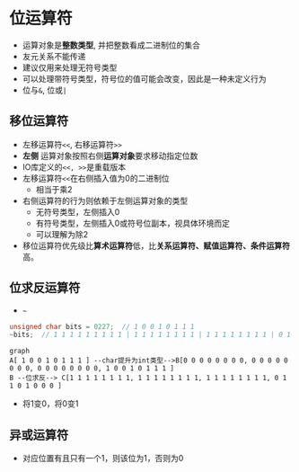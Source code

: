 # 位运算符

- 运算对象是**整数类型**, 并把整数看成二进制位的集合
- 友元关系不能传递
- 建议仅用来处理无符号类型
- 可以处理带符号类型，符号位的值可能会改变，因此是一种未定义行为
- 位与`&`, 位或`|`

## 移位运算符

- 左移运算符`<<`, 右移运算符`>>`
- **左侧** 运算对象按照右侧**运算对象**要求移动指定位数
- IO库定义的`<<, >>`是重载版本
- 左移运算符`<<`在右侧插入值为0的二进制位
  - 相当于乘2
- 右侧运算符的行为则依赖于左侧运算对象的类型
  - 无符号类型，左侧插入0
  - 有符号类型，左侧插入0或符号位副本，视具体环境而定
  - 可以理解为除2
- 移位运算符优先级比**算术运算符**低，比**关系运算符、赋值运算符、条件运算符**高。

## 位求反运算符

- `~`

```c++
unsigned char bits = 0227;  // 1 0 0 1 0 1 1 1
~bits;  // 1 1 1 1 1 1 1 1 1 | 1 1 1 1 1 1 1 1 | 1 1 1 1 1 1 1 1 | 0 1 1 0 1 0 0 0 |
```

```mermaid
graph
A[ 1 0 0 1 0 1 1 1 ] --char提升为int类型-->B[0 0 0 0 0 0 0 0, 0 0 0 0 0 0 0 0, 0 0 0 0 0 0 0 0, 1 0 0 1 0 1 1 1 ]
B --位求反--> C[1 1 1 1 1 1 1 1, 1 1 1 1 1 1 1 1, 1 1 1 1 1 1 1 1, 0 1 1 0 1 0 0 0 ]
```

- 将1变0，将0变1

## 异或运算符

- 对应位置有且只有一个1，则该位为1，否则为0